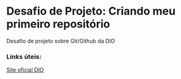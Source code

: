 # Desafio de Projeto: Criando meu primeiro repositório
Desafio de projeto sobre Git/Github da DIO

### Links úteis:
[Site oficial DIO](https://www.dio.me)
